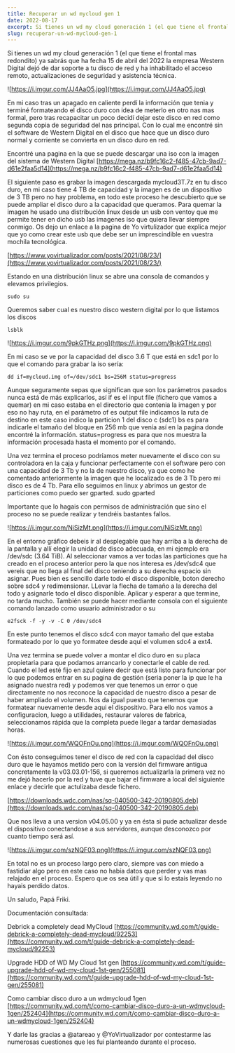 ```yaml
---
title: Recuperar un wd mycloud gen 1
date: 2022-08-17
excerpt: Si tienes un wd my cloud generación 1 (el que tiene el frontal mas redondito) ya sabrás que ha fecha 15 de abril del 2022 la empresa Western Digital dejó de dar soporte a tu disco de red y ha inhabilitado el acceso remoto, actualizaciones de seguridad y asistencia técnica.
slug: recuperar-un-wd-mycloud-gen-1
---
```

Si tienes un wd my cloud generación 1 (el que tiene el frontal mas redondito) ya sabrás que ha fecha 15 de abril del 2022 la empresa Western Digital dejó de dar soporte a tu disco de red y ha inhabilitado el acceso remoto, actualizaciones de seguridad y asistencia técnica.

![https://i.imgur.com/JJ4AaO5.jpg](https://i.imgur.com/JJ4AaO5.jpg)

En mi caso tras un apagado en caliente perdí la información que tenia y terminé formateando el disco duro con idea de meterlo en otro nas mas formal, pero tras recapacitar un poco decidí dejar este disco en red como segunda copia de seguridad del nas principal. Con lo cual me encontré sin el software de Western Digital en el disco que hace que un disco duro normal y corriente se convierta en un disco duro en red.

Encontré una pagina en la que se puede descargar una iso con la imagen del sistema de Western Digital
[https://mega.nz/b9fc16c2-f485-47cb-9ad7-d61e2faa5d14](https://mega.nz/b9fc16c2-f485-47cb-9ad7-d61e2faa5d14)

El siguiente paso es grabar la imagen descargada mycloud3T.7z en tu disco duro, en mi caso tiene 4 TB de capacidad y la imagen es de un dispositivo de 3 TB pero no hay problema, en todo este proceso he descubierto que se puede ampliar el disco duro a la capacidad que queramos. Para quemar la imagen he usado una distribución linux desde un usb con ventoy que me permite tener en dicho usb las imagenes iso que quiera llevar siempre conmigo. Os dejo un enlace a la pagina de Yo virtulizador que explica mejor que yo como crear este usb que debe ser un imprescindible en vuestra mochila tecnológica.

[https://www.yovirtualizador.com/posts/2021/08/23/](https://www.yovirtualizador.com/posts/2021/08/23/)

Estando en una distribución linux se abre una consola de comandos y elevamos privilegios.

`sudo su`

Queremos saber cual es nuestro disco western digital por lo que listamos los discos

`lsblk`


![https://i.imgur.com/9pkGTHz.png](https://i.imgur.com/9pkGTHz.png)


En mi caso se ve por la capacidad del disco 3.6 T que está en sdc1 por lo que el comando para grabar la iso sería:

`dd if=mycloud.img of=/dev/sdc1 bs=256M status=progress`

Aunque seguramente sepas que significan que son los parámetros pasados nunca está de más explicarlos, así if es el input file (fichero que vamos a quemar) en mi caso estaba en el directorio que contenia la imagen y por eso no hay ruta, en el parámetro of es output file indicamos la ruta de destino en este caso indico la particion 1 del disco c (sdc1)
bs es para indicarle el tamaño del bloque en 256 mb que venía así en la pagina donde encontré la información.
status=progress es para que nos muestra la información procesada hasta el momento por el comando.

Una vez termina el proceso podríamos meter nuevamente el disco con su controladora en la caja y funcionar perfectamente con el software pero con una capacidad de 3 Tb y no la de nuestro disco, ya que como he comentado anteriormente la imagen que he localizado es de 3 Tb pero mi disco es de 4 Tb. Para ello seguimos en linux y abrimos un gestor de particiones como puedo ser gparted.
sudo gparted

Importante que lo hagais con permisos de administración que sino el proceso no se puede realizar y tendréis bastantes fallos.

![https://i.imgur.com/NiSizMt.png](https://i.imgur.com/NiSizMt.png)


En el entorno gráfico debeis ir al desplegable que hay arriba a la derecha de la pantalla y allí elegir la unidad de disco adecuada, en mi ejemplo era /dev/sdc (3.64 TiB). Al seleccionar vamos a ver todas las particiones que ha creado en el proceso anterior pero la que nos interesa es /dev/sdc4 que vereis que no llega al final del disco teniendo a su derecha espacio sin asignar. Pues bien es sencillo darle todo el disco disponible, boton derecho sobre sdc4 y redimensionar. LLevar la flecha de tamaño a la derecha del todo y asignarle todo el disco disponible. Aplicar y esperar a que termine, no tarda mucho. También se puede hacer mediante consola con el siguiente comando lanzado como usuario administrador o su


`e2fsck -f -y -v -C 0 /dev/sdc4`


En este punto tenemos el disco sdc4 con mayor tamaño del que estaba formateado por lo que yo formatee desde aqui el volumen sdc4 a ext4.

Una vez termina se puede volver a montar el dico duro en su placa propietaria para que podamos arrancarlo y conectarle el cable de red. Cuando el led esté fijo en azul quiere decir que está listo para funcionar por lo que podemos entrar en su pagina de gestión (seria poner la ip que le ha asignado nuestra red) y podemos ver que tenemos un error o que directamente no nos reconoce la capacidad de nuestro disco a pesar de haber ampliado el volumen. Nos da igual puesto que tenemos que formatear nuevamente desde aqui el dispositivo. Para ello nos vamos a configuracion, luego a utilidades, restaurar valores de fabrica, seleccionamos rápida que la completa puede llegar a tardar demasiadas horas.

![https://i.imgur.com/WQOFnOu.png](https://i.imgur.com/WQOFnOu.png)

Con ésto conseguimos tener el disco de red con la capacidad del disco duro que le hayamos metido pero con la versión del firmware antigua concretamente la v03.03.01-156, si queremos actualizarla la primera vez no me dejó hacerlo por la red y tuve que bajar el firmware a local del siguiente enlace y decirle que actulizaba desde fichero.

[https://downloads.wdc.com/nas/sq-040500-342-20190805.deb](https://downloads.wdc.com/nas/sq-040500-342-20190805.deb)

Que nos lleva a una version v04.05.00 y ya en ésta si pude actualizar desde el dispositivo conectandose a sus servidores, aunque desconozco por cuanto tiempo será así.


![https://i.imgur.com/szNQF03.png](https://i.imgur.com/szNQF03.png)


En total no es un proceso largo pero claro, siempre vas con miedo a fastidiar algo pero en este caso no había datos que perder y vas mas relajado en el proceso. Espero que os sea útil y que si lo estais leyendo no hayais perdido datos.

Un saludo, Papá Friki.

Documentación consultada:

Debrick a completely dead MyCloud
[https://community.wd.com/t/guide-debrick-a-completely-dead-mycloud/92253](https://community.wd.com/t/guide-debrick-a-completely-dead-mycloud/92253)

Upgrade HDD of WD My Cloud 1st gen
[https://community.wd.com/t/guide-upgrade-hdd-of-wd-my-cloud-1st-gen/255081](https://community.wd.com/t/guide-upgrade-hdd-of-wd-my-cloud-1st-gen/255081)

Como cambiar disco duro a un wdmycloud 1gen
[https://community.wd.com/t/como-cambiar-disco-duro-a-un-wdmycloud-1gen/252404](https://community.wd.com/t/como-cambiar-disco-duro-a-un-wdmycloud-1gen/252404)

Y darle las gracias a @atareao y @YoVirtualizador por contestarme las numerosas cuestiones que les fui planteando durante el proceso.
